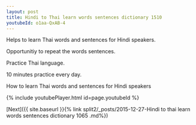 ```yaml
---
layout: post
title: Hindi to Thai learn words sentences dictionary 1510 
youtubeId: o1aa-QxAB-4
---
```

 
 
Helps to learn Thai words and sentences for Hindi speakers.

Opportunitiy to repeat the words sentences. 

Practice Thai language. 
 
10 minutes practice every day. 
 
How to learn Thai words and sentences for Hindi speakers 
 
{% include youtubePlayer.html id=page.youtubeId %}
 
 
[Next]({{ site.baseurl }}{% link  split2/_posts/2015-12-27-Hindi to thai learn words sentences dictionary 1065 .md%})
 
